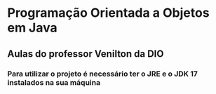 # Programação Orientada a Objetos em Java

## Aulas do professor Venilton da DIO

### Para utilizar o projeto é necessário ter o JRE e o JDK 17 instalados na sua máquina

